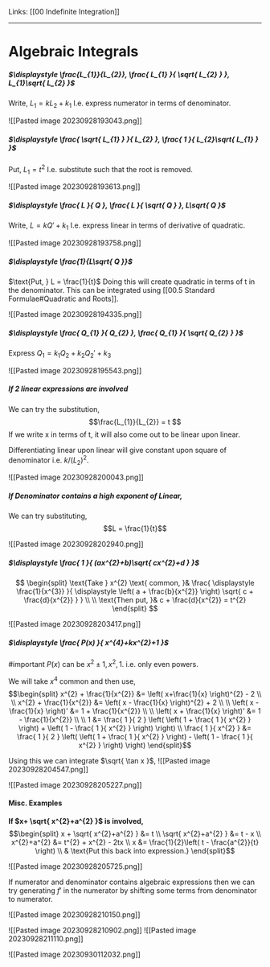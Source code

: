 Links: [[00 Indefinite Integration]]
___
# Algebraic Integrals

##### $\displaystyle \frac{L_{1}}{L_{2}}, \frac{ L_{1} }{ \sqrt{ L_{2} } }, L_{1}\sqrt{ L_{2} }$
Write, $L_{1}= kL_{2} + k_{1}$
I.e. express numerator in terms of denominator.

![[Pasted image 20230928193043.png]]

##### $\displaystyle \frac{ \sqrt{ L_{1} } }{ L_{2} }, \frac{ 1 }{ L_{2}\sqrt{ L_{1} } }$
Put, $L_{1}= t^{2}$
I.e. substitute such that the root is removed. 

![[Pasted image 20230928193613.png]]

##### $\displaystyle \frac{ L }{ Q }, \frac{ L }{ \sqrt{ Q } }, L\sqrt{ Q }$
Write, $L = kQ' + k_{1}$
I.e. express linear in terms of derivative of quadratic.

![[Pasted image 20230928193758.png]]

##### $\displaystyle \frac{1}{L\sqrt{ Q }}$
$\text{Put, } L = \frac{1}{t}$
Doing this will create quadratic in terms of t in the denominator. This can be integrated using [[00.5 Standard Formulae#Quadratic and Roots]].

![[Pasted image 20230928194335.png]]

##### $\displaystyle \frac{ Q_{1} }{ Q_{2} }, \frac{ Q_{1} }{ \sqrt{ Q_{2} } }$
Express $Q_{1} = k_{1}Q_{2} + k_{2}Q_{2}' + k_{3}$

![[Pasted image 20230928195543.png]]

##### If 2 linear expressions are involved
We can try the substitution, 
$$\frac{L_{1}}{L_{2}} = t $$
If we write x in terms of t, it will also come out to be linear upon linear. 

Differentiating linear upon linear will give constant upon square of denominator i.e. $k /(L_{2})^{2}$.

![[Pasted image 20230928200043.png]]

##### If Denominator contains a high exponent of Linear,
We can try substituting,
$$L = \frac{1}{t}$$

![[Pasted image 20230928202940.png]]

##### $\displaystyle \frac{ 1 }{ (ax^{2}+b)\sqrt{ cx^{2}+d } }$

$$
\begin{split}
\text{Take } x^{2} \text{ common, }& \frac{ \displaystyle  \frac{1}{x^{3}} }{ \displaystyle \left( a + \frac{b}{x^{2}} \right) \sqrt{ c + \frac{d}{x^{2}} } } \\
\\
\text{Then put, }& c + \frac{d}{x^{2}} = t^{2}
\end{split}
$$

![[Pasted image 20230928203417.png]]


##### $\displaystyle \frac{ P(x) }{ x^{4}+kx^{2}+1 }$
#important 
$P(x)$ can be $x^{2} \pm 1, x^{2}, 1$. i.e. only even powers.

We will take $x^{4}$ common and then use,
$$\begin{split}
x^{2} + \frac{1}{x^{2}} &= \left( x+\frac{1}{x} \right)^{2} - 2 \\ \\
x^{2} + \frac{1}{x^{2}} &= \left( x - \frac{1}{x} \right)^{2} + 2 \\ \\
\left( x - \frac{1}{x} \right)' &= 1 + \frac{1}{x^{2}} \\ \\
\left( x + \frac{1}{x} \right)' &= 1 - \frac{1}{x^{2}} \\
\\
1 &= \frac{ 1 }{ 2 } \left( \left( 1 + \frac{ 1 }{ x^{2} } \right) + \left( 1 - \frac{ 1 }{ x^{2} } \right) \right) \\
\frac{ 1 }{ x^{2} } &= \frac{ 1 }{ 2 } \left( \left( 1 + \frac{ 1 }{ x^{2} } \right) - \left( 1 - \frac{ 1 }{ x^{2} } \right) \right)
\end{split}$$

Using this we can integrate $\sqrt{ \tan x }$,
![[Pasted image 20230928204547.png]]

![[Pasted image 20230928205227.png]]

#### Misc. Examples


**If $x+ \sqrt{ x^{2}+a^{2} }$ is involved,**
$$\begin{split}
x + \sqrt{ x^{2}+a^{2} } &= t \\ 
\sqrt{ x^{2}+a^{2} } &= t - x \\ 
x^{2}+a^{2} &= t^{2} + x^{2} - 2tx \\ 
x &= \frac{1}{2}\left( t - \frac{a^{2}}{t} \right) \\ 
& \text{Put this back into expression.}
\end{split}$$

![[Pasted image 20230928205725.png]]

If numerator and denominator contains algebraic expressions then we can try generating $f'$ in the numerator by shifting some terms from denominator to numerator. 

![[Pasted image 20230928210150.png]]

![[Pasted image 20230928210902.png]]
![[Pasted image 20230928211110.png]]

![[Pasted image 20230930112032.png]]

